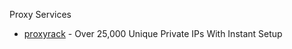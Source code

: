 Proxy Services

* [proxyrack](http://www.proxyrack.com/access/aff/go/lorien) - Over 25,000 Unique Private IPs With Instant Setup
